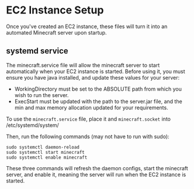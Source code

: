 # EC2 Instance Setup

Once you've created an EC2 instance, these files will turn it into an automated Minecraft server upon startup.

## systemd service

The minecraft.service file will allow the minecraft server to start automatically when your EC2 instance is started.
Before using it, you must ensure you have java installed, and update these values for your server:

 - WorkingDirectory must be set to the ABSOLUTE path from which you wish to run the server.
 - ExecStart must be updated with the path to the server.jar file, and the min and max memory allocation updated for your requirements.

To use the `minecraft.service` file, place it and `minecraft.socket` into /etc/systemd/system/

Then, run the following commands (may not have to run with sudo):

```
sudo systemctl daemon-reload
sudo systemctl start minecraft
sudo systemctl enable minecraft
```

These three commands will refresh the daemon configs, start the minecraft server, and enable it, meaning the server will run when the EC2 instance is started.
